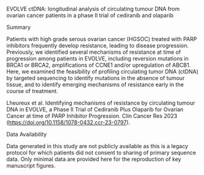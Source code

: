 EVOLVE ctDNA: longitudinal analysis of circulating tumour DNA from ovarian cancer patients in a phase II trial of cediranib and olaparib

Summary

Patients with high grade serous ovarian cancer (HGSOC) treated with PARP inhibitors frequently develop resistance, leading to disease progression. Previously, we identified several mechanisms of resistance at time of progression among patients in EVOLVE, including reversion mutations in BRCA1 or BRCA2, amplifications of CCNE1 and/or upregulation of ABCB1. Here, we examined the feasibility of profiling circulating tumor DNA (ctDNA) by targeted sequencing to identify mutations in the absence of tumour tissue, and to identify emerging mechanisms of resistance early in the course of treatment.

Lheureux et al. Identifying mechanisms of resistance by circulating tumour DNA in EVOLVE, a Phase II Trial of Cediranib Plus Olaparib for Ovarian Cancer at time of PARP Inhibitor Progression. Clin Cancer Res 2023 (https://doi.org/10.1158/1078-0432.ccr-23-0797).

Data Availability

Data generated in this study are not publicly available as this is a legacy protocol for which patients did not consent to sharing of primary sequence data. Only minimal data are provided here for the reproduction of key manuscript figures.
